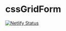 # cssGridForm
[![Netlify Status](https://api.netlify.com/api/v1/badges/46101d5d-f571-44fa-a56a-00e3d2ae0afc/deploy-status)](https://app.netlify.com/sites/css-grid-form/deploys)
